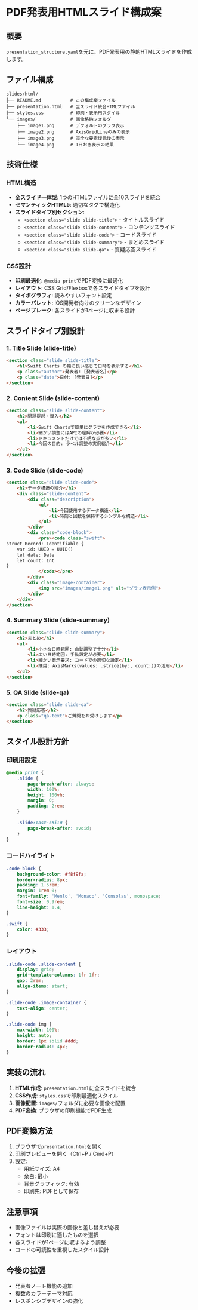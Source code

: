 # PDF発表用HTMLスライド構成案

## 概要

`presentation_structure.yaml`を元に、PDF発表用の静的HTMLスライドを作成します。

## ファイル構成

```
slides/html/
├── README.md           # この構成案ファイル
├── presentation.html   # 全スライド統合HTMLファイル
├── styles.css          # 印刷・表示用スタイル
└── images/             # 画像格納フォルダ
    ├── image1.png      # デフォルトのグラフ表示
    ├── image2.png      # AxisGridLineのみの表示
    ├── image3.png      # 完全な要素復元後の表示
    └── image4.png      # 1日おき表示の結果
```

## 技術仕様

### HTML構造
- **全スライド一体型**: 1つのHTMLファイルに全10スライドを統合
- **セマンティックHTML5**: 適切なタグで構造化
- **スライドタイプ別セクション**:
  - `<section class="slide slide-title">` - タイトルスライド
  - `<section class="slide slide-content">` - コンテンツスライド
  - `<section class="slide slide-code">` - コードスライド
  - `<section class="slide slide-summary">` - まとめスライド
  - `<section class="slide slide-qa">` - 質疑応答スライド

### CSS設計
- **印刷最適化**: `@media print`でPDF変換に最適化
- **レイアウト**: CSS Grid/Flexboxで各スライドタイプを設計
- **タイポグラフィ**: 読みやすいフォント設定
- **カラーパレット**: iOS開発者向けのクリーンなデザイン
- **ページブレーク**: 各スライドが1ページに収まる設計

## スライドタイプ別設計

### 1. Title Slide (slide-title)
```html
<section class="slide slide-title">
    <h1>Swift Charts の軸に良い感じで日時を表示する</h1>
    <p class="author">発表者: [発表者名]</p>
    <p class="date">日付: [発表日]</p>
</section>
```

### 2. Content Slide (slide-content)
```html
<section class="slide slide-content">
    <h2>問題提起・導入</h2>
    <ul>
        <li>Swift Chartsで簡単にグラフを作成できる</li>
        <li>細かい調整にはAPIの理解が必要</li>
        <li>ドキュメントだけでは不明な点が多い</li>
        <li>今回の目的: ラベル調整の実例紹介</li>
    </ul>
</section>
```

### 3. Code Slide (slide-code)
```html
<section class="slide slide-code">
    <h2>データ構造の紹介</h2>
    <div class="slide-content">
        <div class="description">
            <ul>
                <li>今回使用するデータ構造</li>
                <li>時刻と回数を保持するシンプルな構造</li>
            </ul>
        </div>
        <div class="code-block">
            <pre><code class="swift">
struct Record: Identifiable {
    var id: UUID = UUID()
    let date: Date
    let count: Int
}
            </code></pre>
        </div>
        <div class="image-container">
            <img src="images/image1.png" alt="グラフ表示例">
        </div>
    </div>
</section>
```

### 4. Summary Slide (slide-summary)
```html
<section class="slide slide-summary">
    <h2>まとめ</h2>
    <ul>
        <li>小さな日時範囲: 自動調整で十分</li>
        <li>広い日時範囲: 手動設定が必要</li>
        <li>細かい表示要求: コードでの適切な設定</li>
        <li>推奨: AxisMarks(values: .stride(by:, count:))の活用</li>
    </ul>
</section>
```

### 5. QA Slide (slide-qa)
```html
<section class="slide slide-qa">
    <h2>質疑応答</h2>
    <p class="qa-text">ご質問をお受けします</p>
</section>
```

## スタイル設計方針

### 印刷用設定
```css
@media print {
    .slide {
        page-break-after: always;
        width: 100%;
        height: 100vh;
        margin: 0;
        padding: 2rem;
    }
    
    .slide:last-child {
        page-break-after: avoid;
    }
}
```

### コードハイライト
```css
.code-block {
    background-color: #f8f9fa;
    border-radius: 8px;
    padding: 1.5rem;
    margin: 1rem 0;
    font-family: 'Menlo', 'Monaco', 'Consolas', monospace;
    font-size: 0.9rem;
    line-height: 1.4;
}

.swift {
    color: #333;
}
```

### レイアウト
```css
.slide-code .slide-content {
    display: grid;
    grid-template-columns: 1fr 1fr;
    gap: 2rem;
    align-items: start;
}

.slide-code .image-container {
    text-align: center;
}

.slide-code img {
    max-width: 100%;
    height: auto;
    border: 1px solid #ddd;
    border-radius: 4px;
}
```

## 実装の流れ

1. **HTML作成**: `presentation.html`に全スライドを統合
2. **CSS作成**: `styles.css`で印刷最適化スタイル
3. **画像配置**: `images/`フォルダに必要な画像を配置
4. **PDF変換**: ブラウザの印刷機能でPDF生成

## PDF変換方法

1. ブラウザで`presentation.html`を開く
2. 印刷プレビューを開く（Ctrl+P / Cmd+P）
3. 設定:
   - 用紙サイズ: A4
   - 余白: 最小
   - 背景グラフィック: 有効
   - 印刷先: PDFとして保存

## 注意事項

- 画像ファイルは実際の画像と差し替えが必要
- フォントは印刷に適したものを選択
- 各スライドが1ページに収まるよう調整
- コードの可読性を重視したスタイル設計

## 今後の拡張

- 発表者ノート機能の追加
- 複数のカラーテーマ対応
- レスポンシブデザインの強化
